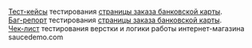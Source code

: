 [Тест-кейсы](https://docs.google.com/spreadsheets/d/1QRcdLghcRTlUytfV1-Z2wckGw3EKZP2MxCPtO4Vfu6o/edit?usp=sharing) тестирования [страницы заказа банковской карты](http://zayavka-na-kartu-1.sdew.ru/).  
[Баг-репорт](https://docs.google.com/spreadsheets/d/1mr9b-Yy6viOSInHZdExh5jpjAgbk3jF3Hjb8lKZ_NXk/edit?usp=sharing) тестирования [страницы заказа банковской карты](http://zayavka-na-kartu-1.sdew.ru/).  
[Чек-лист](https://docs.google.com/spreadsheets/d/1OHnbYa4zpab08bY4JePfGk268CST466C_o-ChH_Puss/edit?usp=sharing) тестирования верстки и логики работы интернет-магазина saucedemo.com

